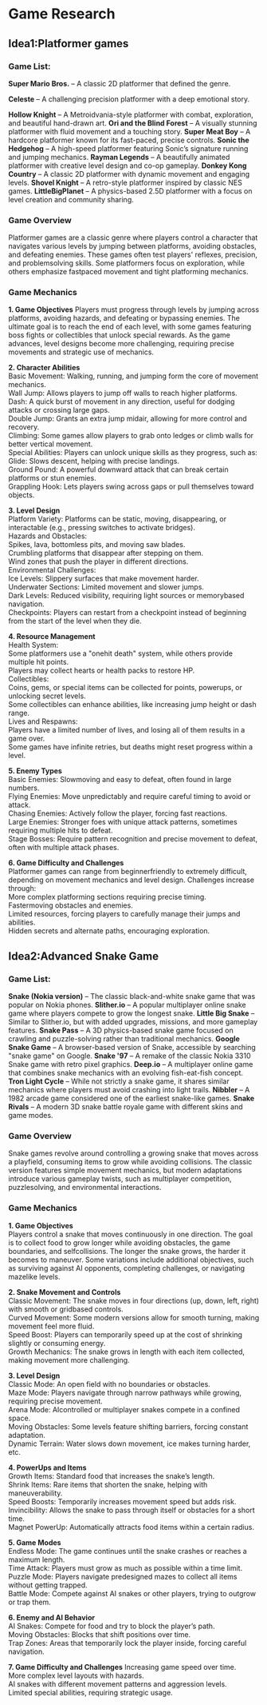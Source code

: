# Game Research
## Idea1:Platformer games
### Game List:  
**Super Mario Bros.** – A classic 2D platformer that defined the genre.  

**Celeste** – A challenging precision platformer with a deep emotional story.  

**Hollow Knight** – A Metroidvania-style platformer with combat, exploration, and beautiful hand-drawn art.
**Ori and the Blind Forest** – A visually stunning platformer with fluid movement and a touching story.
**Super Meat Boy** – A hardcore platformer known for its fast-paced, precise controls.
**Sonic the Hedgehog** – A high-speed platformer featuring Sonic’s signature running and jumping mechanics.
**Rayman Legends** – A beautifully animated platformer with creative level design and co-op gameplay.
**Donkey Kong Country** – A classic 2D platformer with dynamic movement and engaging levels.
**Shovel Knight** – A retro-style platformer inspired by classic NES games.
**LittleBigPlanet** – A physics-based 2.5D platformer with a focus on level creation and community sharing.

### Game Overview  
Platformer games are a classic genre where players control a character that navigates various levels by jumping between platforms, avoiding obstacles, and defeating enemies. These games often test players' reflexes, precision, and problemsolving skills. Some platformers focus on exploration, while others emphasize fastpaced movement and tight platforming mechanics.  

### Game Mechanics  

**1. Game Objectives**
Players must progress through levels by jumping across platforms, avoiding hazards, and defeating or bypassing enemies. The ultimate goal is to reach the end of each level, with some games featuring boss fights or collectibles that unlock special rewards. As the game advances, level designs become more challenging, requiring precise movements and strategic use of mechanics.  

**2. Character Abilities**  
Basic Movement: Walking, running, and jumping form the core of movement mechanics.  
Wall Jump: Allows players to jump off walls to reach higher platforms.  
Dash: A quick burst of movement in any direction, useful for dodging attacks or crossing large gaps.  
Double Jump: Grants an extra jump midair, allowing for more control and recovery.  
Climbing: Some games allow players to grab onto ledges or climb walls for better vertical movement.  
Special Abilities: Players can unlock unique skills as they progress, such as:  
Glide: Slows descent, helping with precise landings.  
Ground Pound: A powerful downward attack that can break certain platforms or stun enemies.  
Grappling Hook: Lets players swing across gaps or pull themselves toward objects.  

**3. Level Design**  
Platform Variety: Platforms can be static, moving, disappearing, or interactable (e.g., pressing switches to activate bridges).  
Hazards and Obstacles:  
Spikes, lava, bottomless pits, and moving saw blades.  
Crumbling platforms that disappear after stepping on them.  
Wind zones that push the player in different directions.  
Environmental Challenges:  
Ice Levels: Slippery surfaces that make movement harder.  
Underwater Sections: Limited movement and slower jumps.  
Dark Levels: Reduced visibility, requiring light sources or memorybased navigation.  
Checkpoints: Players can restart from a checkpoint instead of beginning from the start of the level when they die.  

**4. Resource Management**  
Health System:  
Some platformers use a "onehit death" system, while others provide multiple hit points.  
Players may collect hearts or health packs to restore HP.  
Collectibles:  
Coins, gems, or special items can be collected for points, powerups, or unlocking secret levels.  
Some collectibles can enhance abilities, like increasing jump height or dash range.  
Lives and Respawns:  
Players have a limited number of lives, and losing all of them results in a game over.  
Some games have infinite retries, but deaths might reset progress within a level.  

**5. Enemy Types**  
Basic Enemies: Slowmoving and easy to defeat, often found in large numbers.  
Flying Enemies: Move unpredictably and require careful timing to avoid or attack.  
Chasing Enemies: Actively follow the player, forcing fast reactions.  
Large Enemies: Stronger foes with unique attack patterns, sometimes requiring multiple hits to defeat.  
Stage Bosses: Require pattern recognition and precise movement to defeat, often with multiple attack phases.  

**6. Game Difficulty and Challenges**  
Platformer games can range from beginnerfriendly to extremely difficult, depending on movement mechanics and level design. Challenges increase through:  
More complex platforming sections requiring precise timing.  
Fastermoving obstacles and enemies.  
Limited resources, forcing players to carefully manage their jumps and abilities.  
Hidden secrets and alternate paths, encouraging exploration.  


## Idea2:Advanced Snake Game  
### Game List:  
**Snake (Nokia version)** – The classic black-and-white snake game that was popular on Nokia phones.
**Slither.io** – A popular multiplayer online snake game where players compete to grow the longest snake.
**Little Big Snake** – Similar to Slither.io, but with added upgrades, missions, and more gameplay features.
**Snake Pass** – A 3D physics-based snake game focused on crawling and puzzle-solving rather than traditional mechanics.
**Google Snake Game** – A browser-based version of Snake, accessible by searching "snake game" on Google.
**Snake '97** – A remake of the classic Nokia 3310 Snake game with retro pixel graphics.
**Deep.io** – A multiplayer online game that combines snake mechanics with an evolving fish-eat-fish concept.
**Tron Light Cycle** – While not strictly a snake game, it shares similar mechanics where players must avoid crashing into light trails.
**Nibbler** – A 1982 arcade game considered one of the earliest snake-like games.
**Snake Rivals** – A modern 3D snake battle royale game with different skins and game modes.

### Game Overview  
Snake games revolve around controlling a growing snake that moves across a playfield, consuming items to grow while avoiding collisions. The classic version features simple movement mechanics, but modern adaptations introduce various gameplay twists, such as multiplayer competition, puzzlesolving, and environmental interactions.  

### Game Mechanics  

**1. Game Objectives**  
Players control a snake that moves continuously in one direction. The goal is to collect food to grow longer while avoiding obstacles, the game boundaries, and selfcollisions. The longer the snake grows, the harder it becomes to maneuver. Some variations include additional objectives, such as surviving against AI opponents, completing challenges, or navigating mazelike levels.  

**2. Snake Movement and Controls**  
Classic Movement: The snake moves in four directions (up, down, left, right) with smooth or gridbased controls.  
Curved Movement: Some modern versions allow for smooth turning, making movement feel more fluid.  
Speed Boost: Players can temporarily speed up at the cost of shrinking slightly or consuming energy.  
Growth Mechanics: The snake grows in length with each item collected, making movement more challenging.  

**3. Level Design**  
Classic Mode: An open field with no boundaries or obstacles.  
Maze Mode: Players navigate through narrow pathways while growing, requiring precise movement.  
Arena Mode: AIcontrolled or multiplayer snakes compete in a confined space.  
Moving Obstacles: Some levels feature shifting barriers, forcing constant adaptation.  
Dynamic Terrain: Water slows down movement, ice makes turning harder, etc.  

**4. PowerUps and Items**  
Growth Items: Standard food that increases the snake’s length.  
Shrink Items: Rare items that shorten the snake, helping with maneuverability.  
Speed Boosts: Temporarily increases movement speed but adds risk.  
Invincibility: Allows the snake to pass through itself or obstacles for a short time.  
Magnet PowerUp: Automatically attracts food items within a certain radius.  

**5. Game Modes**  
Endless Mode: The game continues until the snake crashes or reaches a maximum length.  
Time Attack: Players must grow as much as possible within a time limit.  
Puzzle Mode: Players navigate predesigned mazes to collect all items without getting trapped.  
Battle Mode: Compete against AI snakes or other players, trying to outgrow or trap them.  

**6. Enemy and AI Behavior**  
AI Snakes: Compete for food and try to block the player’s path.  
Moving Obstacles: Blocks that shift positions over time.  
Trap Zones: Areas that temporarily lock the player inside, forcing careful navigation.  

**7. Game Difficulty and Challenges**
Increasing game speed over time.  
More complex level layouts with hazards.  
AI snakes with different movement patterns and aggression levels.  
Limited special abilities, requiring strategic usage.  
